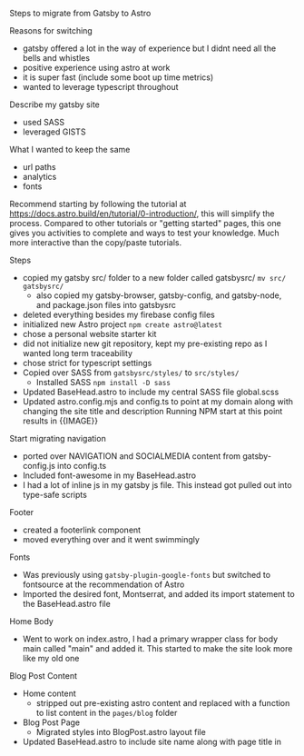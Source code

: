 Steps to migrate from Gatsby to Astro

Reasons for switching
- gatsby offered a lot in the way of experience but I didnt need all the bells and whistles
- positive experience using astro at work
- it is super fast (include some boot up time metrics)
- wanted to leverage typescript throughout

Describe my gatsby site
- used SASS
- leveraged GISTS

What I wanted to keep the same
- url paths
- analytics
- fonts

Recommend starting by following the tutorial at https://docs.astro.build/en/tutorial/0-introduction/, this will simplify the process. Compared to other tutorials or "getting started" pages, this one gives you activities to complete and ways to test your knowledge. Much more interactive than the copy/paste tutorials.

Steps
- copied my gatsby src/ folder to a new folder called gatsbysrc/ `mv src/ gatsbysrc/`
  - also copied my gatsby-browser, gatsby-config, and gatsby-node, and package.json files into gatsbysrc
- deleted everything besides my firebase config files
- initialized new Astro project `npm create astro@latest`
- chose a personal website starter kit
- did not initialize new git repository, kept my pre-existing repo as I wanted long term traceability
- chose strict for typescript settings
- Copied over SASS from `gatsbysrc/styles/` to `src/styles/`
  - Installed SASS `npm install -D sass`
- Updated BaseHead.astro to include my central SASS file global.scss
- Updated astro.config.mjs and config.ts to point at my domain along with changing the site title and description
Running NPM start at this point results in
{{IMAGE}}

Start migrating navigation
- ported over NAVIGATION and SOCIALMEDIA content from gatsby-config.js into config.ts
- Included font-awesome in my BaseHead.astro
- I had a lot of inline js in my gatsby js file. This instead got pulled out into type-safe scripts

Footer
- created a footerlink component
- moved everything over and it went swimmingly

Fonts
- Was previously using `gatsby-plugin-google-fonts` but switched to fontsource at the recommendation of Astro
- Imported the desired font, Montserrat, and added its import statement to the BaseHead.astro file

Home Body
- Went to work on index.astro, I had a primary wrapper class for body main called "main" and added it. This started to make the site look more like my old one

Blog Post Content 
- Home content
  - stripped out pre-existing astro content and replaced with a function to list content in the `pages/blog` folder
- Blog Post Page
  - Migrated styles into BlogPost.astro layout file
- Updated BaseHead.astro to include site name along with page title in <title> as well as meta title  
- At this point, I found inconsistent implementation between index.astro and layouts/BlogPost.astro- specifically with font variants.  In my case, the two layouts were not so different and could leverage a common layout.
- I created a layout called PageWrapper, it took two props, title and description with defaults tied to site config values.
- From there, I stripped down the BlogPost.astro layout that was auto generated and used PageWrapper around it.
- Doing this simplified the BlogPost layout and made it easier to read

Blog Post MDX, Embeds, and Images
- A couple of my previous articles leveraged MDX, Prism, or github/gist embeds. This had to be resolved.

- Use of FontAwesomeIcon component was switched for inline `<i>` tags
- shorthand gist embeds were switched to inline `<script>` embeds
- I ditched prism for shiki which is Astro's built in highlighter. I lost line numbers though. Down the road, I'd like to rebuild the CodeBlock.jsx component but that is for another day.

Generating Tag pages
- the tutorial at https://docs.astro.build/en/tutorial/5-astro-api/1/ explains it much better than I can. In short, this is very doable and the resulting code is much shorter than Gatsby

Resources
- Astro documentation
- https://rodneylab.com/astro-js-sass-styling/